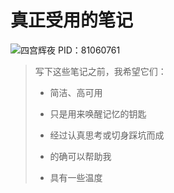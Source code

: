 # 真正受用的笔记

![四宫辉夜 PID：81060761](https://keyai.oss-cn-beijing.aliyuncs.com/img/81060761_p0.jpg)

> 写下这些笔记之前，我希望它们：
>
> - 简洁、高可用
> - 只是用来唤醒记忆的钥匙
>
> - 经过认真思考或切身踩坑而成
>
> - 的确可以帮助我
> - 具有一些温度